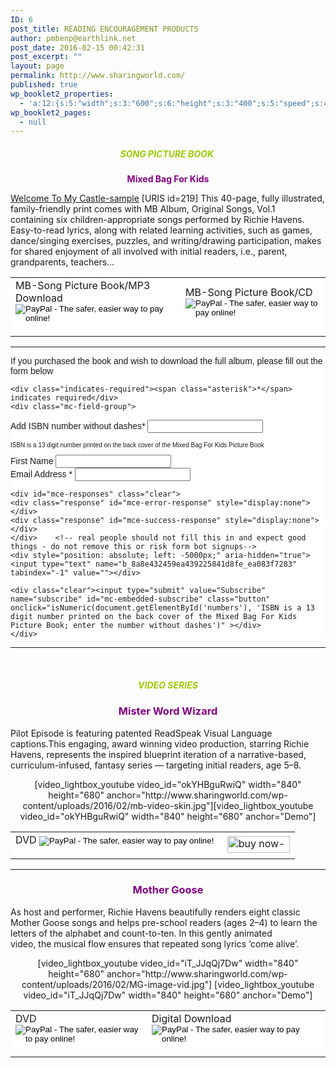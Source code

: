 ```yaml
---
ID: 6
post_title: READING ENCOURAGEMENT PRODUCTS
author: pmbenp@earthlink.net
post_date: 2016-02-15 00:42:31
post_excerpt: ""
layout: page
permalink: http://www.sharingworld.com/
published: true
wp_booklet2_properties:
  - 'a:12:{s:5:"width";s:3:"600";s:6:"height";s:3:"400";s:5:"speed";s:4:"1000";s:5:"delay";s:4:"5000";s:9:"direction";s:3:"LTR";s:14:"arrows_enabled";b:0;s:20:"page_numbers_enabled";b:1;s:14:"cover_behavior";s:4:"open";s:7:"padding";s:2:"10";s:18:"thumbnails_enabled";b:0;s:13:"popup_enabled";s:0:"";s:5:"theme";s:7:"default";}'
wp_booklet2_pages:
  - null
---
```

<h5 style="text-align: center;"><span style="color: #99cc00;"><strong>SONG PICTURE BOOK </strong></span></h5>
<p style="text-align: center;"><span style="color: #800080;"><strong>Mixed Bag For Kids</strong></span></p>
<a href="http://www.sharingworld.com/wp-content/uploads/2016/02/Welcome-To-My-Caste-sample.mp3" class="n">Welcome To My Castle-sample</a>
[URIS id=219]
This 40-page, fully illustrated, family-friendly print comes with MB Album, Original Songs, Vol.1 containing six children-appropriate songs performed by Richie Havens. Easy-to-read lyrics, along with related learning activities, such as games, dance/singing exercises, puzzles, and writing/drawing participation, makes for shared enjoyment of all involved with initial readers, i.e., parent, grandparents, teachers…
<table>
<tbody>
<tr>
<td style="background-color: #ffffff; border: 0;"><form action="https://www.paypal.com/cgi-bin/webscr" method="post" target="_top">
<input type="hidden" name="cmd" value="_s-xclick">
<input type="hidden" name="hosted_button_id" value="XUF77GQMNA23C">MB-Song Picture Book/MP3 Download
<input type="image" src="http://www.sharingworld.com/wp-content/uploads/2016/02/buy-now-small.png"  border="none"  background:#FFF name="submit" alt="PayPal - The safer, easier way to pay online!">
<img alt="" src="https://www.paypalobjects.com/en_US/i/scr/pixel.gif" width="1" height="1">
</form>
</td>
<td style="background-color: #ffffff; border: 0;"><form action="https://www.paypal.com/cgi-bin/webscr" method="post" target="_top">
<input type="hidden" name="cmd" value="_s-xclick">
<input type="hidden" name="hosted_button_id" value="8ZUGGKKDDZYS6">MB-Song Picture Book/CD
<input type="image" src="http://www.sharingworld.com/wp-content/uploads/2016/02/buy-now-small.png" border="0" name="submit" alt="PayPal - The safer, easier way to pay online!">
<img alt="" border="0" >
</form>
</td>
</tr>
</tbody>
</table>

<hr />

<!-- Begin MailChimp Signup Form -->
<link href="//cdn-images.mailchimp.com/embedcode/classic-10_7.css" rel="stylesheet" type="text/css">
<style type="text/css">
  #mc_embed_signup{background:#fff; clear:left; font:14px Helvetica,Arial,sans-serif; }
  /* Add your own MailChimp form style overrides in your site stylesheet or in this style block.
     We recommend moving this block and the preceding CSS link to the HEAD of your HTML file. */
</style>
<div id="mc_embed_signup">

   <form action="//sharingworld.us13.list-manage.com/subscribe/post?u=8a8e432459ea439225841d8fe&amp;id=ea083f7283"   method="post" id="mc-embedded-subscribe-form" name="mc-embedded-subscribe-form" class="validate" target="_blank" novalidate>
  <div id="mc_embed_signup_scroll">
  <p>If you purchased the book and wish to download the full album, please fill out the form below</p>

    <div class="indicates-required"><span class="asterisk">*</span> indicates required</div>
    <div class="mc-field-group">
  <label for="mce-MMERGE3">Add ISBN number without dashes<span class="asterisk">*</span></label>
  <input type="text" maxlength="13" name="MMERGE3" class="required" id='numbers' id="mce-MMERGE3">
  <p style="font-size: 10px;">ISBN is a 13 digit number printed on the back cover of the Mixed Bag For Kids Picture Book</p>
    </div>
      <div class="mc-field-group">
  <label for="mce-FNAME">First Name </label>
  <input type="text" value="" name="FNAME" class="" id="mce-FNAME">
    </div>
    <div class="mc-field-group">
  <label for="mce-EMAIL">Email Address  <span class="asterisk">*</span></label>
  <input type="email" value="" name="EMAIL" class="required email" id="mce-EMAIL">
    </div>
  
    <div id="mce-responses" class="clear">
    <div class="response" id="mce-error-response" style="display:none"></div>
    <div class="response" id="mce-success-response" style="display:none"></div>
    </div>    <!-- real people should not fill this in and expect good things - do not remove this or risk form bot signups-->
    <div style="position: absolute; left: -5000px;" aria-hidden="true"><input type="text" name="b_8a8e432459ea439225841d8fe_ea083f7283" tabindex="-1" value=""></div>

    <div class="clear"><input type="submit" value="Subscribe" name="subscribe" id="mc-embedded-subscribe" class="button" onclick="isNumeric(document.getElementById('numbers'), 'ISBN is a 13 digit number printed on the back cover of the Mixed Bag For Kids Picture Book; enter the number without dashes')" ></div>
    </div>
</form>
</div>

<script type='text/javascript' src='//s3.amazonaws.com/downloads.mailchimp.com/js/mc-validate.js'></script><script type='text/javascript'>(function($) {window.fnames = new Array(); window.ftypes = new Array();fnames[0]='EMAIL';ftypes[0]='email';fnames[1]='FNAME';ftypes[1]='text';fnames[3]='MMERGE3';ftypes[3]='text';}(jQuery));var $mcj = jQuery.noConflict(true);</script>


<script type='text/javascript'>
function isNumeric(elem, helperMsg){
        var correct = "9780578173009";
        var guess = document.getElementById("numbers").value;
          while (guess != correct){
         guess = prompt ("ISBN is a 13 digit number printed on the back cover of the Mixed Bag For Kids Picture Book; enter the number in the area below without dashes");
        if (guess == correct){
         return submit;
        } else {
    alert ("it starts with: 9780....");
  }
}
}
</script>

<!--End mc_embed_signup-->
<hr>
&nbsp;
<h5 style="text-align: center;"><span style="color: #99cc00;"><strong> VIDEO SERIES </strong></span></h5>
<h3 style="text-align: center;"><span style="color: #800080;"><strong>Mister Word Wizard</strong></span></h3>
<p style="text-align: left;">Pilot Episode is featuring patented ReadSpeak Visual Language captions.This engaging, award winning video production, starring Richie Havens, represents the inspired blueprint iteration of a narrative-based, curriculum-infused, fantasy series — targeting initial readers, age 5–8.</p>
<p style="text-align: center;">[video_lightbox_youtube video_id="okYHBguRwiQ" width="840" height="680" anchor="http://www.sharingworld.com/wp-content/uploads/2016/02/mb-video-skin.jpg"][video_lightbox_youtube video_id="okYHBguRwiQ" width="840" height="680" anchor="Demo"]</p>

<table width="90%">
<tbody>
<tr>
<td style="background-color: #ffffff; border: 0;"><form action="https://www.paypal.com/cgi-bin/webscr" method="post" target="_top">
<input type="hidden" name="cmd" value="_s-xclick">
<input type="hidden" name="hosted_button_id" value="W7W43BGQSWXKC"> DVD
<input type="image" src="http://www.sharingworld.com/wp-content/uploads/2016/02/buy-now-small.png" border="0" name="submit" alt="PayPal - The safer, easier way to pay online!">
<img alt="" border="0" src="https://www.paypalobjects.com/en_US/i/scr/pixel.gif" width="1" height="1">
</form>

</td>
<td style="background-color: #ffffff; border: 0;"><a href="http://www.payloadz.com/go/sip?id=3123269" target="paypal"><img src="http://www.sharingworld.com/wp-content/uploads/2016/02/buy-now-small.png" alt="buy now-small" width="100" height="27" class="alignnone size-full wp-image-689" /></a></td>
</tr>
</tbody>
</table>

<hr />

<h3 style="text-align: center;"><span style="color: #800080;"><b>Mother Goose</b></span></h3>
<p style="text-align: left;"><span>As host and performer, Richie Havens beautifully renders eight classic Mother Goose songs and helps pre-school readers (ages 2–4) to learn the letters of the alphabet and count-to-ten. In this gently animated video, the musical flow ensures that repeated song lyrics ‘come alive’.</span></p>
<p style="text-align: center;">[video_lightbox_youtube video_id="iT_JJqQj7Dw" width="840" height="680" anchor="http://www.sharingworld.com/wp-content/uploads/2016/02/MG-image-vid.jpg"] [video_lightbox_youtube video_id="iT_JJqQj7Dw" width="840" height="680" anchor="Demo"]</p>

<table style="height: 108px;" width="740">
<tbody>
<tr>
<td style="background-color: #ffffff; border: 0;"><form action="https://www.paypal.com/cgi-bin/webscr" method="post" target="_top"><input name="cmd" type="hidden" value="_s-xclick" />
<input name="hosted_button_id" type="hidden" value="9Q67ERBU9CLAS" />DVD
<input alt="PayPal - The safer, easier way to pay online!" name="submit" src="https://www.paypalobjects.com/en_US/i/btn/btn_buynow_SM.gif" type="image" />
<img src="https://www.paypalobjects.com/en_US/i/scr/pixel.gif" alt="" width="1" height="1" border="0" /></form></td>
<td style="background-color: #ffffff; border: 0;"><form action="https://www.paypal.com/cgi-bin/webscr" method="post" target="_top"><input name="cmd" type="hidden" value="_s-xclick" />
<input name="hosted_button_id" type="hidden" value="US5V9QNU4QU4W" />Digital Download
<input alt="PayPal - The safer, easier way to pay online!" name="submit" src="https://www.paypalobjects.com/en_US/i/btn/btn_buynow_SM.gif" type="image" />
<img src="https://www.paypalobjects.com/en_US/i/scr/pixel.gif" alt="" width="1" height="1" border="0" /></form></td>
</tr>
</tbody>
</table>